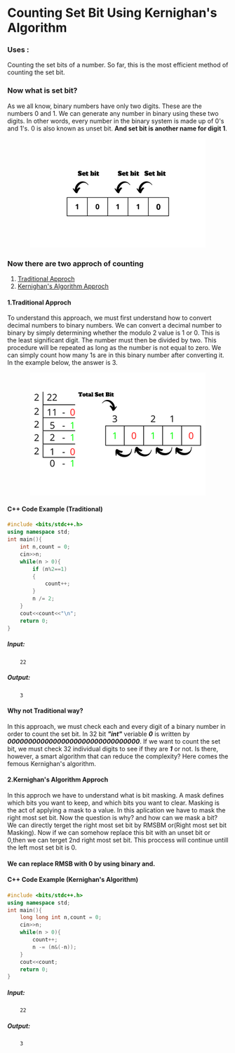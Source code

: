 # Counting Set Bit Using Kernighan's Algorithm

### Uses :
Counting the set bits of a number. So far, this is the most efficient method of counting the set bit.
### Now what is set bit?
As we all know, binary numbers have only two digits. These are the numbers 0 and 1. We can generate any number in binary using these two digits. In other words, every number in the binary system is made up of 0's and 1's. 0 is also known as unset bit.  **And set bit is another name for digit 1**.

<p align="center">
  <img src="https://github.com/md-tuhin-hasnat/Bit-Manipulation/blob/main/img/Untitled%20design.png?raw=true" />
</p>

### Now there are two approch of counting
  1. [Traditional Approch](https://github.com/md-tuhin-hasnat/Bit-Manipulation/edit/main/kernighan's_algorithm.md#1traditional-approch)
  2. [Kernighan's Algorithm Approch](https://github.com/md-tuhin-hasnat/Bit-Manipulation/edit/main/kernighan's_algorithm.md#2kernighans-algorithm-approch)

#### 1.Traditional Approch
To understand this approach, we must first understand how to convert decimal numbers to binary numbers. We can convert a decimal number to binary by simply determining whether the modulo 2 value is 1 or 0. This is the least significant digit. The number must then be divided by two. This procedure will be repeated as long as the number is not equal to zero. We can simply count how many 1s are in this binary number after converting it. In the example below, the answer is 3.

<p align="center">
  <img src="https://github.com/md-tuhin-hasnat/Bit-Manipulation/blob/main/img/Untitled%20design%20(1).png?raw=true" />
</p>

#### C++ Code Example (Traditional)
```C++
#include <bits/stdc++.h>
using namespace std;
int main(){
	int n,count = 0;
	cin>>n;
	while(n > 0){
		if (n%2==1)
		{
			count++;
		}
		n /= 2;
	}
	cout<<count<<"\n";
	return 0;
}
```
##### Input:
		22
##### Output:
		3
		
#### Why not Traditional way?
In this approach, we must check each and every digit of a binary number in order to count the set bit. In 32 bit ***"int"*** veriable ***0*** is written by ***00000000000000000000000000000000***. If we want to count the set bit, we must check 32 individual digits to see if they are ***1*** or not. Is there, however, a smart algorithm that can reduce the complexity? Here comes the femous Kernighan's algorithm.
#### 2.Kernighan's Algorithm Approch
In this approch we have to understand what is bit masking. A mask defines which bits you want to keep, and which bits you want to clear. Masking is the act of applying a mask to a value. In this aplication we have to mask the right most set bit. Now the question is why? and how can we mask a bit?
We can directly terget the right most set bit by RMSBM or(Right most set bit Masking). Now if we can somehow replace this bit with an unset bit or 0,then we can terget 2nd right most set bit. This proccess will continue untill the left most set bit is 0.
#### We can replace RMSB with 0 by using binary and.

#### C++ Code Example (Kernighan's Algorithm)
```C++
#include <bits/stdc++.h>
using namespace std;
int main(){
	long long int n,count = 0;
	cin>>n;
	while(n > 0){
		count++;
		n -= (n&(-n));
	}
	cout<<count;
	return 0;
}

```
##### Input:
		22
##### Output:
		3
		
